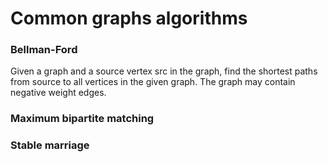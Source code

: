 # Common graphs algorithms

### Bellman-Ford
Given a graph and a source vertex src in the graph, find the shortest paths from source to all vertices in the given graph. The graph may contain negative weight edges. 

### Maximum bipartite matching

### Stable marriage



